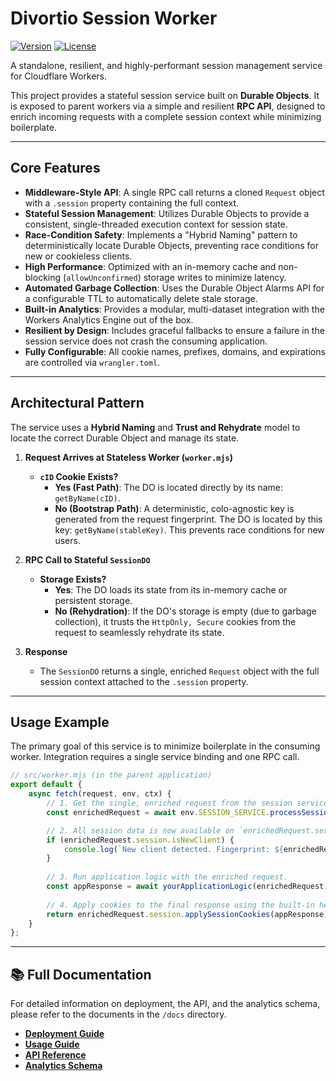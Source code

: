 # Divortio Session Worker

[![Version](https://img.shields.io/badge/version-8.0.0-blue.svg)](./docs/API.md)
[![License](https://img.shields.io/badge/license-MIT-green.svg)](./LICENSE)

A standalone, resilient, and highly-performant session management service for Cloudflare Workers.

This project provides a stateful session service built on **Durable Objects**. It is exposed to parent workers via a
simple and resilient **RPC API**, designed to enrich incoming requests with a complete session context while minimizing
boilerplate.

---

## Core Features

* **Middleware-Style API**: A single RPC call returns a cloned `Request` object with a `.session` property containing
  the full context.
* **Stateful Session Management**: Utilizes Durable Objects to provide a consistent, single-threaded execution context
  for session state.
* **Race-Condition Safety**: Implements a "Hybrid Naming" pattern to deterministically locate Durable Objects,
  preventing race conditions for new or cookieless clients.
* **High Performance**: Optimized with an in-memory cache and non-blocking (`allowUnconfirmed`) storage writes to
  minimize latency.
* **Automated Garbage Collection**: Uses the Durable Object Alarms API for a configurable TTL to automatically delete
  stale storage.
* **Built-in Analytics**: Provides a modular, multi-dataset integration with the Workers Analytics Engine out of the
  box.
* **Resilient by Design**: Includes graceful fallbacks to ensure a failure in the session service does not crash the
  consuming application.
* **Fully Configurable**: All cookie names, prefixes, domains, and expirations are controlled via `wrangler.toml`.

---

## Architectural Pattern

The service uses a **Hybrid Naming** and **Trust and Rehydrate** model to locate the correct Durable Object and manage
its state.

1. **Request Arrives at Stateless Worker (`worker.mjs`)**
    * **`cID` Cookie Exists?**
        * **Yes (Fast Path)**: The DO is located directly by its name: `getByName(cID)`.
        * **No (Bootstrap Path)**: A deterministic, colo-agnostic key is generated from the request fingerprint. The DO
          is located by this key: `getByName(stableKey)`. This prevents race conditions for new users.

2. **RPC Call to Stateful `SessionDO`**
    * **Storage Exists?**
        * **Yes**: The DO loads its state from its in-memory cache or persistent storage.
        * **No (Rehydration)**: If the DO's storage is empty (due to garbage collection), it trusts
          the `HttpOnly, Secure` cookies from the request to seamlessly rehydrate its state.

3. **Response**
    * The `SessionDO` returns a single, enriched `Request` object with the full session context attached to
      the `.session` property.

---

## Usage Example

The primary goal of this service is to minimize boilerplate in the consuming worker. Integration requires a single
service binding and one RPC call.

```javascript
// src/worker.mjs (in the parent application)
export default {
    async fetch(request, env, ctx) {
        // 1. Get the single, enriched request from the session service.
        const enrichedRequest = await env.SESSION_SERVICE.processSession(request);

        // 2. All session data is now available on `enrichedRequest.session`.
        if (enrichedRequest.session.isNewClient) {
            console.log(`New client detected. Fingerprint: ${enrichedRequest.session.fpID}`);
        }
        
        // 3. Run application logic with the enriched request.
        const appResponse = await yourApplicationLogic(enrichedRequest);
        
        // 4. Apply cookies to the final response using the built-in helper.
        return enrichedRequest.session.applySessionCookies(appResponse);
    }
};
```

---

## 📚 Full Documentation

For detailed information on deployment, the API, and the analytics schema, please refer to the documents in the `/docs`
directory.

* **[Deployment Guide](./docs/DEPLOYMENT.md)**
* **[Usage Guide](./docs/USAGE.md)**
* **[API Reference](./docs/API.md)**
* **[Analytics Schema](./docs/ANALYTICS.md)**
